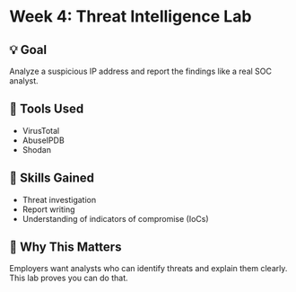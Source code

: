 # Week 4: Threat Intelligence Lab

## 💡 Goal
Analyze a suspicious IP address and report the findings like a real SOC analyst.

## 🔧 Tools Used
- VirusTotal
- AbuseIPDB
- Shodan

## 🧠 Skills Gained
- Threat investigation
- Report writing
- Understanding of indicators of compromise (IoCs)

## 💼 Why This Matters
Employers want analysts who can identify threats and explain them clearly. This lab proves you can do that.
